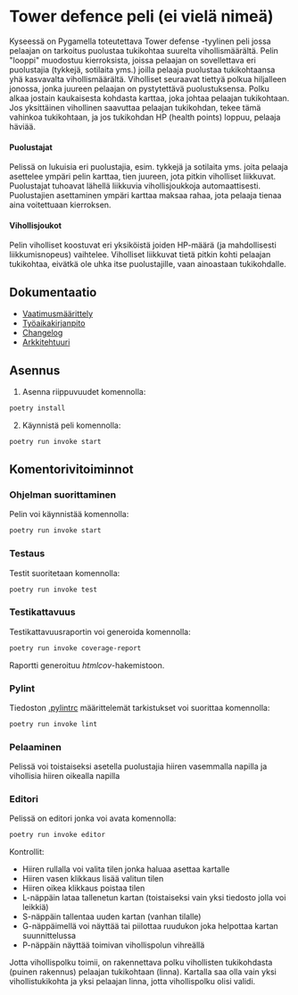 # Tower defence peli (ei vielä nimeä)

Kyseessä on Pygamella toteutettava Tower defense -tyylinen peli jossa pelaajan on tarkoitus puolustaa tukikohtaa suurelta vihollismäärältä. Pelin "looppi" muodostuu kierroksista, joissa pelaajan on sovellettava eri puolustajia (tykkejä, sotilaita yms.) joilla pelaaja puolustaa tukikohtaansa yhä kasvavalta vihollismäärältä. Viholliset seuraavat tiettyä polkua hiljalleen jonossa, jonka juureen pelaajan on pystytettävä puolustuksensa. Polku alkaa jostain kaukaisesta kohdasta karttaa, joka johtaa pelaajan tukikohtaan. Jos yksittäinen vihollinen saavuttaa pelaajan tukikohdan, tekee tämä vahinkoa tukikohtaan, ja jos tukikohdan HP (health points) loppuu, pelaaja häviää.

#### Puolustajat

Pelissä on lukuisia eri puolustajia, esim. tykkejä ja sotilaita yms. joita pelaaja asettelee ympäri pelin karttaa, tien juureen, jota pitkin viholliset liikkuvat. Puolustajat tuhoavat lähellä liikkuvia vihollisjoukkoja automaattisesti. Puolustajien asettaminen ympäri karttaa maksaa rahaa, jota pelaaja tienaa aina voitettuaan kierroksen.

#### Vihollisjoukot

Pelin viholliset koostuvat eri yksiköistä joiden HP-määrä (ja mahdollisesti liikkumisnopeus) vaihtelee. Viholliset liikkuvat tietä pitkin kohti pelaajan tukikohtaa, eivätkä ole uhka itse puolustajille, vaan ainoastaan tukikohdalle.

## Dokumentaatio
- [Vaatimusmäärittely](./dokumentaatio/vaatimusmaarittely.md)
- [Työaikakirjanpito](./dokumentaatio/tuntikirjanpito.md)
- [Changelog](./dokumentaatio/changelog.md)
- [Arkkitehtuuri](https://github.com/kuussant/ot-harjoitustyo/blob/main/dokumentaatio/arkkitehtuuri.md)

## Asennus

1. Asenna riippuvuudet komennolla:

```bash
poetry install
```

2. Käynnistä peli komennolla:

```bash
poetry run invoke start
```

## Komentorivitoiminnot

### Ohjelman suorittaminen

Pelin voi käynnistää komennolla:

```bash
poetry run invoke start
```

### Testaus

Testit suoritetaan komennolla:

```bash
poetry run invoke test
```

### Testikattavuus

Testikattavuusraportin voi generoida komennolla:

```bash
poetry run invoke coverage-report
```

Raportti generoituu _htmlcov_-hakemistoon.

### Pylint

Tiedoston [.pylintrc](./.pylintrc) määrittelemät tarkistukset voi suorittaa komennolla:

```bash
poetry run invoke lint
```

### Pelaaminen

Pelissä voi toistaiseksi asetella puolustajia hiiren vasemmalla napilla ja vihollisia hiiren oikealla napilla

### Editori

Pelissä on editori jonka voi avata komennolla:

```bash
poetry run invoke editor
```
Kontrollit:
- Hiiren rullalla voi valita tilen jonka haluaa asettaa kartalle
- Hiiren vasen klikkaus lisää valitun tilen
- Hiiren oikea klikkaus poistaa tilen
- L-näppäin lataa tallenetun kartan (toistaiseksi vain yksi tiedosto jolla voi leikkiä)
- S-näppäin tallentaa uuden kartan (vanhan tilalle)
- G-näppäimellä voi näyttää tai piilottaa ruudukon joka helpottaa kartan suunnittelussa
- P-näppäin näyttää toimivan vihollispolun vihreällä

Jotta vihollispolku toimii, on rakennettava polku vihollisten tukikohdasta (puinen rakennus) pelaajan tukikohtaan (linna).
Kartalla saa olla vain yksi vihollistukikohta ja yksi pelaajan linna, jotta vihollispolku olisi validi.


